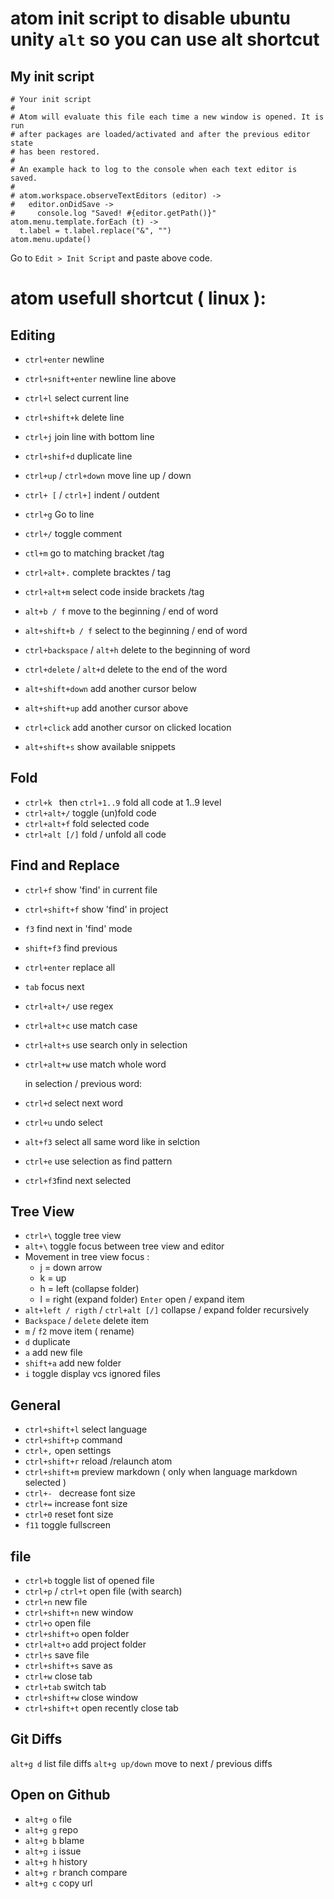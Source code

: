 # atom init script to disable ubuntu unity `alt` so you can use alt shortcut

## My init script
```
# Your init script
#
# Atom will evaluate this file each time a new window is opened. It is run
# after packages are loaded/activated and after the previous editor state
# has been restored.
#
# An example hack to log to the console when each text editor is saved.
#
# atom.workspace.observeTextEditors (editor) ->
#   editor.onDidSave ->
#     console.log "Saved! #{editor.getPath()}"
atom.menu.template.forEach (t) ->
  t.label = t.label.replace("&", "")
atom.menu.update()
```
Go to `Edit > Init Script` and paste above code.

# atom usefull shortcut ( linux ):

## Editing

* `ctrl+enter` newline
* `ctrl+snift+enter` newline line above
* `ctrl+l` select current line
* `ctrl+shift+k` delete line
* `ctrl+j` join line with bottom line


* `ctrl+shif+d` duplicate line
* `ctrl+up` / `ctrl+down` move line up / down
* `ctrl+ [` / `ctrl+]` indent / outdent
* `ctrl+g` Go to line
* `ctrl+/` toggle comment


* `ctl+m` go to matching bracket /tag
* `ctrl+alt+.` complete bracktes / tag
* `ctrl+alt+m` select code inside brackets /tag


* `alt+b / f` move to the beginning / end of word
* `alt+shift+b / f` select to the beginning / end of word
* `ctrl+backspace` / `alt+h` delete to the beginning of word
* `ctrl+delete` / `alt+d` delete to the end of the word

* `alt+shift+down` add another cursor below
* `alt+shift+up` add another cursor above
* `ctrl+click` add another cursor on clicked location

* `alt+shift+s` show available snippets

## Fold

* `ctrl+k ` then `ctrl+1..9` fold all code at 1..9 level
* `ctrl+alt+/` toggle (un)fold code
* `ctrl+alt+f` fold selected code
* `ctrl+alt [/]` fold / unfold all code

## Find and Replace

* `ctrl+f` show 'find' in current file
* `ctrl+shift+f` show 'find' in project
* `f3` find next in 'find' mode
* `shift+f3` find previous
* `ctrl+enter` replace all
* `tab` focus next
* `ctrl+alt+/` use regex
* `ctrl+alt+c` use match case
* `ctrl+alt+s` use search only in selection
* `ctrl+alt+w` use match whole word

  in selection / previous word:


* `ctrl+d` select next word
* `ctrl+u` undo select
* `alt+f3` select all same word like in selction
* `ctrl+e` use selection as find pattern
* `ctrl+f3`find next selected


## Tree View

* `ctrl+\` toggle tree view
* `alt+\` toggle focus between tree view and editor
* Movement in tree view focus :
  * j = down arrow
  * k = up
  * h = left (collapse folder)
  * l = right (expand folder)
`Enter` open / expand item
* `alt+left / rigth` / `ctrl+alt [/]` collapse / expand folder recursively
* `Backspace` / `delete` delete item
* `m` / `f2` move item ( rename)
* `d` duplicate
* `a` add new file
* `shift+a` add new folder
* `i` toggle display vcs ignored files

## General

* `ctrl+shift+l` select language
* `ctrl+shift+p` command
* `ctrl+,` open settings
* `ctrl+shift+r` reload /relaunch atom
* `ctrl+shift+m` preview markdown ( only when language markdown selected )
* `ctrl+- ` decrease font size
* `ctrl+=` increase font size
* `ctrl+0` reset font size
* `f11` toggle fullscreen

## file

* `ctrl+b` toggle list of opened file
* `ctrl+p` / `ctrl+t` open file (with search)
* `ctrl+n` new file
* `ctrl+shift+n` new window
* `ctrl+o` open file
* `ctrl+shift+o` open folder
* `ctrl+alt+o` add project folder
* `ctrl+s` save file
* `ctrl+shift+s` save as
* `ctrl+w` close tab
* `ctrl+tab` switch tab
* `ctrl+shift+w` close window
* `ctrl+shift+t` open recently close tab

## Git Diffs

`alt+g d` list file diffs
`alt+g up/down` move to next / previous diffs


## Open on Github

* `alt+g o` file
* `alt+g g` repo
* `alt+g b` blame
* `alt+g i` issue
* `alt+g h` history
* `alt+g r` branch compare
* `alt+g c` copy url
